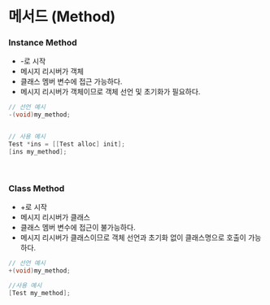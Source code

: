 # 메서드 (Method)

### Instance Method
- -로 시작
- 메시지 리시버가 객체
- 클래스 멤버 변수에 접근 가능하다.
- 메시지 리시버가 객체이므로 객체 선언 및 초기화가 필요하다.

```objective-c
// 선언 예시
-(void)my_method;


// 사용 예시
Test *ins = [[Test alloc] init];
[ins my_method];
```


<br>

### Class Method
- +로 시작
- 메시지 리시버가 클래스
- 클래스 멤버 변수에 접근이 불가능하다.
- 메시지 리시버가 클래스이므로 객체 선언과 초기화 없이 클래스명으로 호출이 가능하다.

```objective-c
// 선언 예시
+(void)my_method;

//사용 예시
[Test my_method];
```
